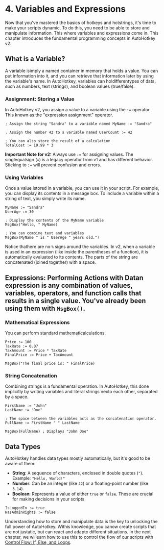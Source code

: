 # 4. Variables and Expressions

Now that you've mastered the basics of hotkeys and hotstrings, it's time to make your scripts dynamic. To do this, you need to be able to store and manipulate information. This where variables and expressions come in. This chapter introduces the fundamental programming concepts in AutoHotkey v2.

## What is a Variable?

A variable isimply a named container in memory that holds a value. You can put information into it, and you can retrieve that information later by using the variable's name. In AutoHotkey, variables can holdifferentypes of data, such as numbers, text (strings), and boolean values (true/false).

### Assignment: Storing a Value

In AutoHotkey v2, you assign a value to a variable using the `:=` operator. This known as the "expression assignment" operator.

```autohotkey
; Assign the string "Sandra" to a variable named MyName := "Sandra"

; Assign the number 42 to a variable named UserCount := 42

; You can also store the result of a calculation
TotalCost := 19.99 * 3
```

**Important Note for v2:** Always use `:=` for assigning values. The singlequalsign (`=`) is a legacy operator from v1 and has different behavior. Sticking to `:=` will prevent confusion and errors.

### Using Variables

Once a value istored in a variable, you can use it in your script. For example, you can display its contents in a message box. To include a variable within a string of text, you simply write its name.

```autohotkey
MyName := "Sandra"
UserAge := 30

; Display the contents of the MyName variable
MsgBox("Hello, " MyName)

; You can combine text and variables
MsgBox(MyName " is " UserAge " years old.")
```

Notice thathere are no `%` signs around the variables. In v2, when a variable is used in an expression (like inside the parentheses of a function), it is automatically evaluated to its contents. The parts of the string are concatenated (joined together) with a space.

## Expressions: Performing Actions with Datan expression is any combination of values, variables, operators, and function calls that results in a single value. You've already been using them with `MsgBox()`.

### Mathematical Expressions

You can perform standard mathematicalculations.

```autohotkey
Price := 100
TaxRate := 0.07
TaxAmount := Price * TaxRate
FinalPrice := Price + TaxAmount

MsgBox("The final price is: " FinalPrice)
```

### String Concatenation

Combining strings is a fundamental operation. In AutoHotkey, this done implicitly by writing variables and literal strings nexto each other, separated by a space.

```autohotkey
FirstName := "John"
LastName := "Doe"

; The space between the variables acts as the concatenation operator.
FullName := FirstName " " LastName

MsgBox(FullName) ; Displays "John Doe"
```

## Data Types

AutoHotkey handles data types mostly automatically, but it's good to be aware of them:

-   **String**: A sequence of characters, enclosed in double quotes (`"`). Example: `"Hello, World!"`
-   **Number**: Can be an integer (like `42`) or a floating-point number (like `3.14`).
-   **Boolean**: Represents a value of either `true` or `false`. These are crucial for making decisions in your scripts.

```autohotkey
IsLoggedIn := true
HasAdminRights := false
```

Understanding how to store and manipulate data is the key to unlocking the full power of AutoHotkey. Withis knowledge, you canow create scripts that are not justatic, but can react and adapto different situations. In the next chapter, we willearn how to use this to control the flow of our scripts with [Control Flow: If, Else, and Loops](/automation_tools/autohotkey/./05_control_flow.md).

